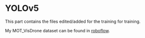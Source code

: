 # YOLOv5 
This part contains the files edited/added for the training for training.  
  
My MOT_VisDrone dataset can be found in [roboflow](https://app.roboflow.com/hechenghui97-hotmail-com).
